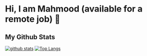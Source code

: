 # Hi, I am Mahmood (available for a remote job) 👋



## My Github Stats

<!-- <p align=left> <img src=https://komarev.com/ghpvc/?username=mafzalzadeh alt=mafzalzadeh /> <b>Since Novamber 2021</b></p> -->

[![github stats](https://github-readme-stats.vercel.app/api?username=mafzalzadeh)](https://github.com/anuraghazra/github-readme-stats) 
[![Top Langs](https://github-readme-stats.vercel.app/api/top-langs/?username=mafzalzadeh&layout=compact)](https://github.com/mafzalzadeh/github-readme-stats)
